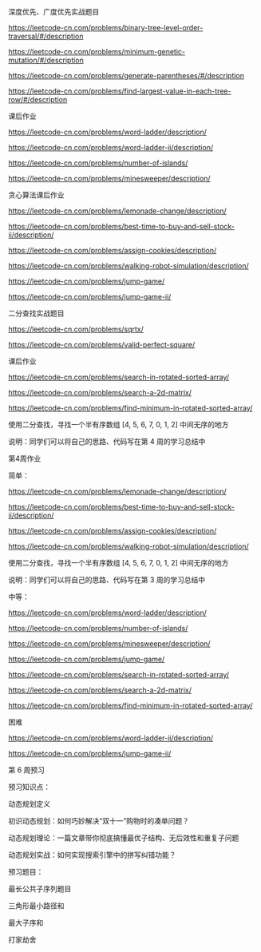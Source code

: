 深度优先、广度优先实战题目

https://leetcode-cn.com/problems/binary-tree-level-order-traversal/#/description

https://leetcode-cn.com/problems/minimum-genetic-mutation/#/description

https://leetcode-cn.com/problems/generate-parentheses/#/description

https://leetcode-cn.com/problems/find-largest-value-in-each-tree-row/#/description

课后作业

https://leetcode-cn.com/problems/word-ladder/description/

https://leetcode-cn.com/problems/word-ladder-ii/description/

https://leetcode-cn.com/problems/number-of-islands/

https://leetcode-cn.com/problems/minesweeper/description/

贪心算法课后作业

https://leetcode-cn.com/problems/lemonade-change/description/

https://leetcode-cn.com/problems/best-time-to-buy-and-sell-stock-ii/description/

https://leetcode-cn.com/problems/assign-cookies/description/

https://leetcode-cn.com/problems/walking-robot-simulation/description/

https://leetcode-cn.com/problems/jump-game/ 

https://leetcode-cn.com/problems/jump-game-ii/

二分查找实战题目

https://leetcode-cn.com/problems/sqrtx/

https://leetcode-cn.com/problems/valid-perfect-square/

课后作业

https://leetcode-cn.com/problems/search-in-rotated-sorted-array/

https://leetcode-cn.com/problems/search-a-2d-matrix/

https://leetcode-cn.com/problems/find-minimum-in-rotated-sorted-array/

使用二分查找，寻找一个半有序数组 [4, 5, 6, 7, 0, 1, 2] 中间无序的地方

说明：同学们可以将自己的思路、代码写在第 4 周的学习总结中

第4周作业

简单：

https://leetcode-cn.com/problems/lemonade-change/description/

https://leetcode-cn.com/problems/best-time-to-buy-and-sell-stock-ii/description/

https://leetcode-cn.com/problems/assign-cookies/description/

https://leetcode-cn.com/problems/walking-robot-simulation/description/

使用二分查找，寻找一个半有序数组 [4, 5, 6, 7, 0, 1, 2] 中间无序的地方

说明：同学们可以将自己的思路、代码写在第 3 周的学习总结中

中等：

https://leetcode-cn.com/problems/word-ladder/description/

https://leetcode-cn.com/problems/number-of-islands/

https://leetcode-cn.com/problems/minesweeper/description/

https://leetcode-cn.com/problems/jump-game/

https://leetcode-cn.com/problems/search-in-rotated-sorted-array/

https://leetcode-cn.com/problems/search-a-2d-matrix/

https://leetcode-cn.com/problems/find-minimum-in-rotated-sorted-array/

困难

https://leetcode-cn.com/problems/word-ladder-ii/description/

https://leetcode-cn.com/problems/jump-game-ii/

第 6 周预习

预习知识点：

动态规划定义

初识动态规划：如何巧妙解决“双十一”购物时的凑单问题？

动态规划理论：一篇文章带你彻底搞懂最优子结构、无后效性和重复子问题

动态规划实战：如何实现搜索引擎中的拼写纠错功能？

预习题目：

最长公共子序列题目

三角形最小路径和

最大子序和

打家劫舍